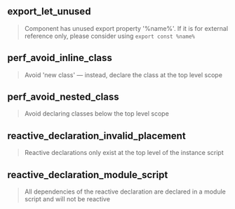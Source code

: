 ## export_let_unused

> Component has unused export property '%name%'. If it is for external reference only, please consider using `export const %name%`

## perf_avoid_inline_class

> Avoid 'new class' — instead, declare the class at the top level scope

## perf_avoid_nested_class

> Avoid declaring classes below the top level scope

## reactive_declaration_invalid_placement

> Reactive declarations only exist at the top level of the instance script

## reactive_declaration_module_script

> All dependencies of the reactive declaration are declared in a module script and will not be reactive
